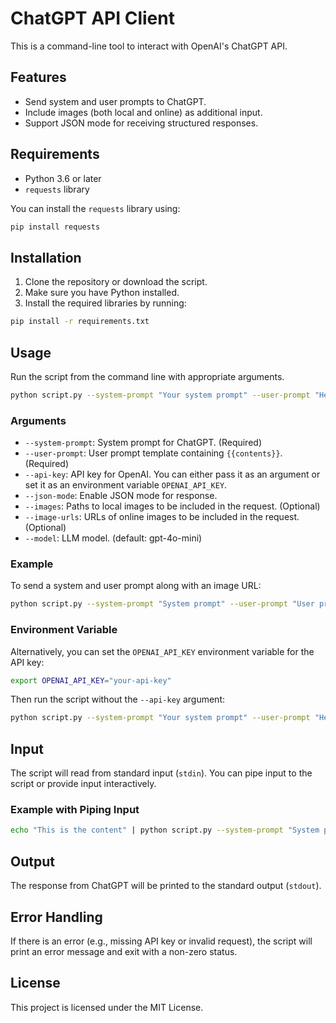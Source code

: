 # ChatGPT API Client

This is a command-line tool to interact with OpenAI's ChatGPT API.

## Features

- Send system and user prompts to ChatGPT.
- Include images (both local and online) as additional input.
- Support JSON mode for receiving structured responses.

## Requirements

- Python 3.6 or later
- `requests` library

You can install the `requests` library using:

```bash
pip install requests
```

## Installation

1. Clone the repository or download the script.
2. Make sure you have Python installed.
3. Install the required libraries by running:

```bash
pip install -r requirements.txt
```

## Usage

Run the script from the command line with appropriate arguments.

```bash
python script.py --system-prompt "Your system prompt" --user-prompt "Hello, {{contents}}" --api-key "your-api-key"
```

### Arguments

- `--system-prompt`: System prompt for ChatGPT. (Required)
- `--user-prompt`: User prompt template containing `{{contents}}`. (Required)
- `--api-key`: API key for OpenAI. You can either pass it as an argument or set it as an environment variable `OPENAI_API_KEY`.
- `--json-mode`: Enable JSON mode for response.
- `--images`: Paths to local images to be included in the request. (Optional)
- `--image-urls`: URLs of online images to be included in the request. (Optional)
- `--model`: LLM model. (default: gpt-4o-mini)

### Example

To send a system and user prompt along with an image URL:

```bash
python script.py --system-prompt "System prompt" --user-prompt "User prompt with content: {{contents}}" --api-key "your-api-key" --image-urls "https://example.com/image1.jpg"
```

### Environment Variable

Alternatively, you can set the `OPENAI_API_KEY` environment variable for the API key:

```bash
export OPENAI_API_KEY="your-api-key"
```

Then run the script without the `--api-key` argument:

```bash
python script.py --system-prompt "Your system prompt" --user-prompt "Hello, {{contents}}"
```

## Input

The script will read from standard input (`stdin`). You can pipe input to the script or provide input interactively.

### Example with Piping Input

```bash
echo "This is the content" | python script.py --system-prompt "System prompt" --user-prompt "User prompt with content: {{contents}}" --api-key "your-api-key"
```

## Output

The response from ChatGPT will be printed to the standard output (`stdout`).

## Error Handling

If there is an error (e.g., missing API key or invalid request), the script will print an error message and exit with a non-zero status.

## License

This project is licensed under the MIT License.

